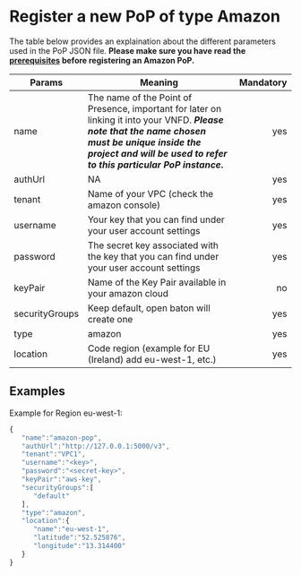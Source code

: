 # Register a new PoP of type Amazon

The table below provides an explaination about the different parameters used in the PoP JSON file. 
**Please make sure you have read the [prerequisites][amazon-driver] before registering an Amazon PoP.**

| Params         | Meaning                                                                                                                                                                                | Mandatory |
|----------------|----------------------------------------------------------------------------------------------------------------------------------------------------------------------------------------|----------:|
| name           | The name of the Point of Presence, important for later on linking it into your VNFD. **_Please note that the name chosen must be unique inside the project and will be used to refer to this particular PoP instance_.**                                                                                                                                                         |       yes |
| authUrl        | NA |       yes |
| tenant         | Name of your VPC (check the amazon console)           |       yes |
| username       | Your key that you can find under your user account settings |       yes |
| password       | The secret key associated with the key that you can find under your user account settings |       yes |
| keyPair        | Name of the Key Pair available in your amazon cloud |       no |
| securityGroups | Keep default, open baton will create one         |        yes |
| type           | amazon |       yes |
| location       | Code region (example for EU (Ireland) add eu-west-1, etc.)                  |        yes |


## Examples

Example for Region eu-west-1: 

```javascript
{
   "name":"amazon-pop",
   "authUrl":"http://127.0.0.1:5000/v3",
   "tenant":"VPC1",
   "username":"<key>",
   "password":"<secret-key>",
   "keyPair":"aws-key",
   "securityGroups":[
      "default"
   ],
   "type":"amazon",
   "location":{
      "name":"eu-west-1",
      "latitude":"52.525876",
      "longitude":"13.314400"
   }
}
```

[amazon-driver]: amazon-driver.md